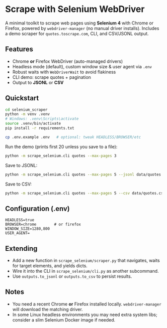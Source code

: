 # Scrape with Selenium WebDriver

A minimal toolkit to scrape web pages using **Selenium 4** with Chrome or Firefox, powered by `webdriver-manager` (no manual driver installs). Includes a demo scraper for `quotes.toscrape.com`, CLI, and CSV/JSONL output.

## Features
- Chrome **or** Firefox WebDriver (auto-managed drivers)
- Headless mode (default), custom window size & user agent via `.env`
- Robust waits with `WebDriverWait` to avoid flakiness
- CLI demo: scrape quotes + pagination
- Output to **JSONL** or **CSV**

## Quickstart
```bash
cd selenium_scraper
python -m venv .venv
# Windows: .venv\Scripts\activate
source .venv/bin/activate
pip install -r requirements.txt

cp .env.example .env   # optional: tweak HEADLESS/BROWSER/etc
```

Run the demo (prints first 20 unless you save to a file):
```bash
python -m scrape_selenium.cli quotes --max-pages 3
```

Save to JSONL:
```bash
python -m scrape_selenium.cli quotes --max-pages 5 --jsonl data/quotes.jsonl
```

Save to CSV:
```bash
python -m scrape_selenium.cli quotes --max-pages 5 --csv data/quotes.csv
```

## Configuration (.env)
```env
HEADLESS=true
BROWSER=chrome        # or firefox
WINDOW_SIZE=1280,800
USER_AGENT=
```

## Extending
- Add a new function in `scrape_selenium/scraper.py` that navigates, waits for target elements, and yields dicts.
- Wire it into the CLI in `scrape_selenium/cli.py` as another subcommand.
- Use `outputs.to_jsonl` or `outputs.to_csv` to persist results.

## Notes
- You need a recent Chrome **or** Firefox installed locally. `webdriver-manager` will download the matching driver.
- In some Linux headless environments you may need extra system libs; consider a slim Selenium Docker image if needed.